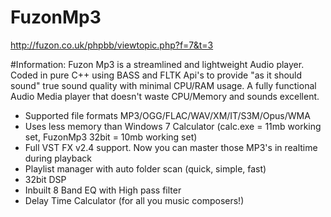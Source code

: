 # FuzonMp3
http://fuzon.co.uk/phpbb/viewtopic.php?f=7&t=3

#Information:
Fuzon Mp3 is a streamlined and lightweight Audio player. Coded in pure C++ using BASS and FLTK Api's to provide "as it should sound" true sound quality with minimal CPU/RAM usage.
A fully functional Audio Media player that doesn't waste CPU/Memory and sounds excellent.

- Supported file formats MP3/OGG/FLAC/WAV/XM/IT/S3M/Opus/WMA
- Uses less memory than Windows 7 Calculator (calc.exe = 11mb working set, FuzonMp3 32bit = 10mb working set)
- Full VST FX v2.4 support. Now you can master those MP3's in realtime during playback
- Playlist manager with auto folder scan (quick, simple, fast)
- 32bit DSP
- Inbuilt 8 Band EQ with High pass filter
- Delay Time Calculator (for all you music composers!)
